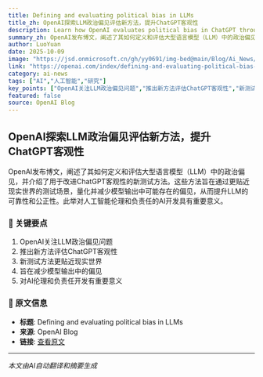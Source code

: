 ```yaml
---
title: Defining and evaluating political bias in LLMs
title_zh: OpenAI探索LLM政治偏见评估新方法，提升ChatGPT客观性
description: Learn how OpenAI evaluates political bias in ChatGPT through new real-world testing methods that improve objectivity and reduce bias.
summary_zh: OpenAI发布博文，阐述了其如何定义和评估大型语言模型（LLM）中的政治偏见，并介绍了用于改进ChatGPT客观性的新测试方法。这些方法旨在通过更贴近现实世界的测试场景，量化并减少模型输出中可能存在的偏见，从而提升LLM的可靠性和公正性。此举对人工智能伦理和负责任的AI开发具有重要意义。
author: LuoYuan
date: 2025-10-09
image: "https://jsd.onmicrosoft.cn/gh/yy0691/img-bed@main/Blog/Ai_News/default.jpg"
link: "https://openai.com/index/defining-and-evaluating-political-bias-in-llms"
category: ai-news
tags: ["AI","人工智能","研究"]
key_points: ["OpenAI关注LLM政治偏见问题","推出新方法评估ChatGPT客观性","新测试方法更贴近现实世界","旨在减少模型输出中的偏见","对AI伦理和负责任开发有重要意义"]
featured: false
source: OpenAI Blog
---
```


## OpenAI探索LLM政治偏见评估新方法，提升ChatGPT客观性

OpenAI发布博文，阐述了其如何定义和评估大型语言模型（LLM）中的政治偏见，并介绍了用于改进ChatGPT客观性的新测试方法。这些方法旨在通过更贴近现实世界的测试场景，量化并减少模型输出中可能存在的偏见，从而提升LLM的可靠性和公正性。此举对人工智能伦理和负责任的AI开发具有重要意义。

### 🔑 关键要点
1. OpenAI关注LLM政治偏见问题
2. 推出新方法评估ChatGPT客观性
3. 新测试方法更贴近现实世界
4. 旨在减少模型输出中的偏见
5. 对AI伦理和负责任开发有重要意义


### 📰 原文信息
- **标题**: Defining and evaluating political bias in LLMs
- **来源**: OpenAI Blog
- **链接**: [查看原文](https://openai.com/index/defining-and-evaluating-political-bias-in-llms)

---
*本文由AI自动翻译和摘要生成*
